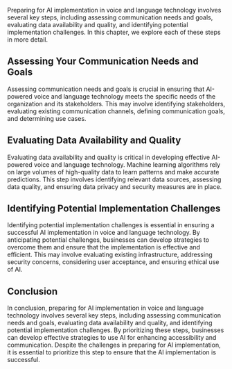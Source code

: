 
Preparing for AI implementation in voice and language technology involves several key steps, including assessing communication needs and goals, evaluating data availability and quality, and identifying potential implementation challenges. In this chapter, we explore each of these steps in more detail.

Assessing Your Communication Needs and Goals
--------------------------------------------

Assessing communication needs and goals is crucial in ensuring that AI-powered voice and language technology meets the specific needs of the organization and its stakeholders. This may involve identifying stakeholders, evaluating existing communication channels, defining communication goals, and determining use cases.

Evaluating Data Availability and Quality
----------------------------------------

Evaluating data availability and quality is critical in developing effective AI-powered voice and language technology. Machine learning algorithms rely on large volumes of high-quality data to learn patterns and make accurate predictions. This step involves identifying relevant data sources, assessing data quality, and ensuring data privacy and security measures are in place.

Identifying Potential Implementation Challenges
-----------------------------------------------

Identifying potential implementation challenges is essential in ensuring a successful AI implementation in voice and language technology. By anticipating potential challenges, businesses can develop strategies to overcome them and ensure that the implementation is effective and efficient. This may involve evaluating existing infrastructure, addressing security concerns, considering user acceptance, and ensuring ethical use of AI.

Conclusion
----------

In conclusion, preparing for AI implementation in voice and language technology involves several key steps, including assessing communication needs and goals, evaluating data availability and quality, and identifying potential implementation challenges. By prioritizing these steps, businesses can develop effective strategies to use AI for enhancing accessibility and communication. Despite the challenges in preparing for AI implementation, it is essential to prioritize this step to ensure that the AI implementation is successful.
